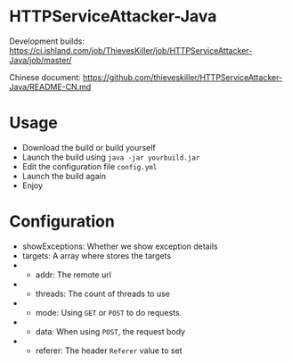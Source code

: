 # HTTPServiceAttacker-Java

Development builds: https://ci.ishland.com/job/ThievesKiller/job/HTTPServiceAttacker-Java/job/master/

Chinese document: https://github.com/thieveskiller/HTTPServiceAttacker-Java/README-CN.md

# Usage
- Download the build or build yourself
- Launch the build using ``` java -jar yourbuild.jar ```
- Edit the configuration file ``` config.yml ```
- Launch the build again
- Enjoy

# Configuration
- showExceptions: Whether we show exception details
- targets: A array where stores the targets
- - addr: The remote url
- - threads: The count of threads to use
- - mode: Using ``` GET ``` or ``` POST ``` to do requests.
- - data: When using ``` POST ```, the request body
- - referer: The header ``` Referer ``` value to set
